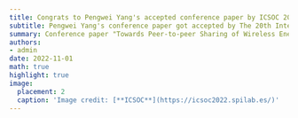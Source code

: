 ```yaml
---
title: Congrats to Pengwei Yang's accepted conference paper by ICSOC 2022!
subtitle: Pengwei Yang's conference paper got accepted by The 20th International Conference on Service-Oriented Computing (ICSOC 2022)
summary: Conference paper "Towards Peer-to-peer Sharing of Wireless Energy Services" got accepted by The 20th International Conference on Service-Oriented Computing (ICSOC 2022)
authors:
- admin
date: 2022-11-01
math: true
highlight: true
image:
  placement: 2
  caption: 'Image credit: [**ICSOC**](https://icsoc2022.spilab.es/)'
---
```



